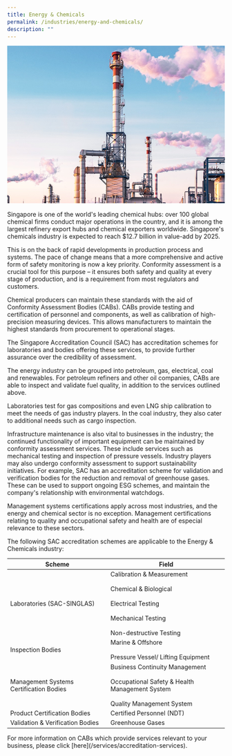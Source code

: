 ```yaml
---
title: Energy & Chemicals
permalink: /industries/energy-and-chemicals/
description: ""
---
```

![Energy &amp; Chemicals](/images/industries/energy-and-chemicals.jpg)

Singapore is one of the world's leading chemical hubs: over 100 global chemical firms conduct major operations in the country, and it is among the largest refinery export hubs and chemical exporters worldwide. Singapore's chemicals industry is expected to reach $12.7 billion in value-add by 2025.

This is on the back of rapid developments in production process and systems. The pace of change means that a more comprehensive and active form of safety monitoring is now a key priority. Conformity assessment is a crucial tool for this purpose – it ensures both safety and quality at every stage of production, and is a requirement from most regulators and customers.

Chemical producers can maintain these standards with the aid of Conformity Assessment Bodies (CABs). CABs provide testing and certification of personnel and components, as well as calibration of high-precision measuring devices. This allows manufacturers to maintain the highest standards from procurement to operational stages.

The Singapore Accreditation Council (SAC) has accreditation schemes for laboratories and bodies offering these services, to provide further assurance over the credibility of assessment.

The energy industry can be grouped into petroleum, gas, electrical, coal and renewables. For petroleum refiners and other oil companies, CABs are able to inspect and validate fuel quality, in addition to the services outlined above.

Laboratories test for gas compositions and even LNG ship calibration to meet the needs of gas industry players. In the coal industry, they also cater to additional needs such as cargo inspection.

Infrastructure maintenance is also vital to businesses in the industry; the continued functionality of important equipment can be maintained by conformity assessment services. These include services such as mechanical testing and inspection of pressure vessels.
Industry players may also undergo conformity assessment to support sustainability initiatives. For example, SAC has an accreditation scheme for validation and verification bodies for the reduction and removal of greenhouse gases. These can be used to support ongoing ESG schemes, and maintain the company's relationship with environmental watchdogs.

Management systems certifications apply across most industries, and the energy and chemical sector is no exception. Management certifications relating to quality and occupational safety and health are of especial relevance to these sectors.

The following SAC accreditation schemes are applicable to the Energy &amp; Chemicals industry:

<table>
<thead>
  <tr>
    <th>Scheme</th>
    <th>Field</th>
  </tr>
</thead>
<tbody>
  <tr>
    <td>Laboratories (SAC-SINGLAS)</td>
    <td>Calibration &amp; Measurement<br><br>Chemical &amp; Biological<br><br>Electrical Testing<br><br>Mechanical Testing<br><br>Non-destructive Testing</td>
  </tr>
  <tr>
    <td>Inspection Bodies</td>
    <td>Marine &amp; Offshore<br><br>Pressure Vessel/ Lifting Equipment</td>
  </tr>
  <tr>
    <td>Management Systems Certification Bodies</td>
    <td>Business Continuity Management<br><br>Occupational Safety &amp; Health Management System<br><br>Quality Management System</td>
  </tr>
  <tr>
    <td>Product Certification Bodies</td>
    <td>Certified Personnel (NDT)</td>
  </tr>
  <tr>
    <td>Validation &amp; Verification Bodies</td>
    <td>Greenhouse Gases</td>
  </tr>
</tbody>
</table>
For more information on CABs which provide services relevant to your business, please click [here](/services/accreditation-services).